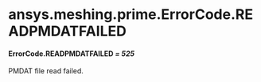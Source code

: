 # ansys.meshing.prime.ErrorCode.READPMDATFAILED



#### ErrorCode.READPMDATFAILED *= 525*

PMDAT file read failed.

<!-- !! processed by numpydoc !! -->
